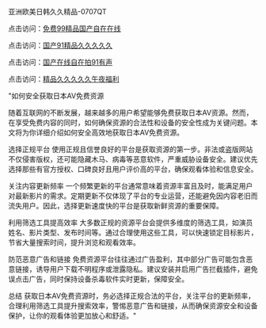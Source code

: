 亚洲欧美日韩久久精品-0707QT

点击访问：<a href="https://bered.pages.dev/">免费99精品国产自在在线</a>

点击访问：<a href="https://rtj-3zo.pages.dev/">国产91精品久久久久久</a>

点击访问：<a href="https://vassv.pages.dev/">国产在线自在拍91有声</a>

点击访问：<a href="https://gsd-agv.pages.dev/">精品久久久久久午夜福利</a>



"如何安全获取日本AV免费资源

随着互联网的不断发展，越来越多的用户希望能够免费获取日本AV资源。然而，在享受免费内容的同时，如何确保资源的合法性和设备的安全性成为关键问题。本文将为你详细介绍如何安全高效地获取日本AV免费资源。

选择正规平台
使用正规且信誉良好的平台是获取资源的第一步。非法或盗版网站不仅侵害版权，还可能隐藏木马、病毒等恶意软件，严重威胁设备安全。建议优先选择那些有官方授权、口碑良好且用户评价高的平台，确保观看体验和信息安全。

关注内容更新频率
一个频繁更新的平台通常意味着资源丰富且及时，能满足用户对最新影片的需求。定期更新不仅体现了平台的专业运营，还能避免因内容老旧而流失用户。因此，选择更新速度快的平台是获取新鲜资源的重要保障。

利用筛选工具提高效率
大多数正规的资源平台会提供多维度的筛选工具，如演员姓名、影片类型、发布时间等。通过合理使用这些工具，可以快速锁定目标影片，节省大量搜索时间，提升浏览和观看效率。

防范恶意广告和链接
免费资源平台往往通过广告盈利，其中部分广告可能包含恶意链接，诱导用户下载不明程序或泄露隐私。建议安装并启用广告拦截插件，避免误点击广告，同时保持设备杀毒软件实时更新，保障安全。

总结
获取日本AV免费资源时，务必选择正规合法的平台，关注平台的更新频率，合理利用筛选工具提升搜索效率，警惕恶意广告和链接，从而确保资源安全和设备保护，让你的观看体验更加放心和舒适。"


<span style="display:none;">[Canonical link]( https://github.com/ad070725/513285 ）</span>
